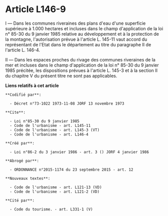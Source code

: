 # Article L146-9

I ― Dans les communes riveraines des plans d'eau d'une superficie supérieure à 1.000 hectares et incluses dans le champ
d'application de la loi n° 85-30 du 9 janvier 1985 relative au développement et à la protection de la montagne,
l'autorisation prévue à l'article L. 145-11 vaut accord du représentant de l'Etat dans le département au titre du paragraphe
II de l'article L. 146-4. 

II ― Dans les espaces proches du rivage des communes riveraines de la mer et incluses dans le champ d'application de la loi
n° 85-30 du 9 janvier 1985 précitée, les dispositions prévues à l'article L. 145-3 et à la section II du chapitre V du
présent titre ne sont pas applicables.

**Liens relatifs à cet article**

	**Codifié par**:

	  - Décret n°73-1022 1973-11-08 JORF 13 novembre 1973

	**Cite**:

	  - Loi n°85-30 du 9 janvier 1985
	  - Code de l'urbanisme - art. L145-11
	  - Code de l'urbanisme - art. L145-3 (VT)
	  - Code de l'urbanisme - art. L146-4

	**Créé par**:

	  - Loi n°86-2 du 3 janvier 1986 - art. 3 () JORF 4 janvier 1986

	**Abrogé par**:

	  - ORDONNANCE n°2015-1174 du 23 septembre 2015 - art. 12

	**Nouveaux textes**:

	  - Code de l'urbanisme - art. L121-13 (VD)
	  - Code de l'urbanisme - art. L121-2 (VD)

	**Cité par**:

	  - Code du tourisme. - art. L331-1 (V)
